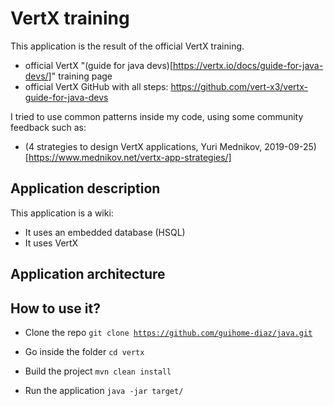 # VertX training

This application is the result of the official VertX training.

* official VertX "(guide for java devs)[https://vertx.io/docs/guide-for-java-devs/]" training page
* official VertX GitHub with all steps: https://github.com/vert-x3/vertx-guide-for-java-devs


I tried to use common patterns inside my code, using some community feedback such as: 
* (4 strategies to design VertX applications, Yuri Mednikov, 2019-09-25)[https://www.mednikov.net/vertx-app-strategies/]



## Application description

This application is a wiki:
* It uses an embedded database (HSQL)
* It uses VertX


## Application architecture




## How to use it?

* Clone the repo
<code>git clone https://github.com/guihome-diaz/java.git</code>

* Go inside the folder
<code>cd vertx</code>

* Build the project
<code>mvn clean install</code>

* Run the application
<code>java -jar target/</code>


